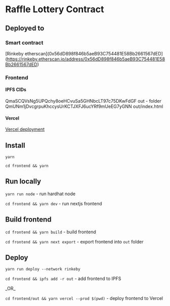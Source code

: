# Raffle Lottery Contract

## Deployed to

### Smart contract

[Rinkeby etherscan](0x56dD898f846b5aeB93C754481E58Bb2661567dED](https://rinkeby.etherscan.io/address/0x56dD898f846b5aeB93C754481E58Bb2661567dED)

### Frontend

#### IPFS CIDs

QmaSCQVsNg5UPQchy8oeHCvuSa5GHNbcLT97c75DKwFdGF out - folder
QmUNm1jDvcgrpuKhccysUrKCTJXFJ6ucYRf9mUeEG7yGNN out/index.html

#### Vercel

[Vercel deployment](https://raffle-lottery-dapp.vercel.app/)

## Install

`yarn`

`cd frontend && yarn`

## Run locally

`yarn run node` - run hardhat node

`cd frontend && yarn dev` - run nextjs frontend

## Build frontend

`cd frontend && yarn build` - build frontend

`cd frontend && yarn next export` - export frontend into `out` folder

## Deploy

`yarn run deploy --network rinkeby`

`cd frontend && ipfs add -r out` - add frontend to IPFS

\_OR\_

`cd frontend/out && yarn vercel --prod $(pwd)` - deploy frontend to Vercel
